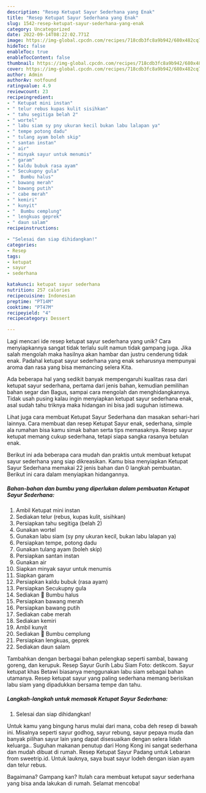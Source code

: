 ```yaml
---
description: "Resep Ketupat Sayur Sederhana yang Enak"
title: "Resep Ketupat Sayur Sederhana yang Enak"
slug: 1542-resep-ketupat-sayur-sederhana-yang-enak
category: Uncategorized
date: 2022-09-14T08:22:02.771Z
image: https://img-global.cpcdn.com/recipes/718cdb3fc8a9b942/680x482cq70/ketupat-sayur-sederhana-foto-resep-utama.jpg
hideToc: false
enableToc: true
enableTocContent: false
thumbnail: https://img-global.cpcdn.com/recipes/718cdb3fc8a9b942/680x482cq70/ketupat-sayur-sederhana-foto-resep-utama.jpg
cover: https://img-global.cpcdn.com/recipes/718cdb3fc8a9b942/680x482cq70/ketupat-sayur-sederhana-foto-resep-utama.jpg
author: Admin
authorAv: notfound
ratingvalue: 4.9
reviewcount: 23
recipeingredient:
- " Ketupat mini instan"
- " telur rebus kupas kulit sisihkan"
- " tahu segitiga belah 2"
- " wortel"
- " labu siam sy pny ukuran kecil bukan labu lalapan ya"
- " tempe potong dadu"
- " tulang ayam boleh skip"
- " santan instan"
- " air"
- " minyak sayur untuk menumis"
- " garam"
- " kaldu bubuk rasa ayam"
- " Secukupny gula"
- "  Bumbu halus"
- " bawang merah"
- " bawang putih"
- " cabe merah"
- " kemiri"
- " kunyit"
- "  Bumbu cemplung"
- " lengkuas geprek"
- " daun salam"
recipeinstructions:

- "Selesai dan siap dihidangkan!"
categories:
- Resep
tags:
- ketupat
- sayur
- sederhana

katakunci: ketupat sayur sederhana 
nutrition: 257 calories
recipecuisine: Indonesian
preptime: "PT14M"
cooktime: "PT47M"
recipeyield: "4"
recipecategory: Dessert

---
```





Lagi mencari ide resep ketupat sayur sederhana yang unik? Cara menyiapkannya sangat tidak terlalu sulit namun tidak gampang juga. Jika salah mengolah maka hasilnya akan hambar dan justru cenderung tidak enak. Padahal ketupat sayur sederhana yang enak seharusnya mempunyai aroma dan rasa yang bisa memancing selera Kita.





Ada beberapa hal yang sedikit banyak mempengaruhi kualitas rasa dari ketupat sayur sederhana, pertama dari jenis bahan, kemudian pemilihan bahan segar dan Bagus, sampai cara mengolah dan menghidangkannya. Tidak usah pusing kalau ingin menyiapkan ketupat sayur sederhana enak,      asal sudah tahu triknya maka hidangan ini bisa jadi suguhan istimewa.














Lihat juga cara membuat Ketupat Sayur Sederhana dan masakan sehari-hari lainnya. Cara membuat dan resep Ketupat Sayur enak, sederhana, simple ala rumahan bisa kamu simak bahan serta tips memasaknya. Resep sayur ketupat memang cukup sederhana, tetapi siapa sangka rasanya betulan enak.






Berikut ini ada beberapa cara mudah dan praktis untuk membuat ketupat sayur sederhana yang siap dikreasikan. Kamu bisa menyiapkan Ketupat Sayur Sederhana memakai 22 jenis bahan dan 0 langkah pembuatan. Berikut ini cara dalam menyiapkan hidangannya.

<!--inarticleads1-->

##### Bahan-bahan dan bumbu yang diperlukan dalam pembuatan Ketupat Sayur Sederhana:

1. Ambil  Ketupat mini instan
1. Sediakan  telur (rebus, kupas kulit, sisihkan)
1. Persiapkan  tahu segitiga (belah 2)
1. Gunakan  wortel
1. Gunakan  labu siam (sy pny ukuran kecil, bukan labu lalapan ya)
1. Persiapkan  tempe, potong dadu
1. Gunakan  tulang ayam (boleh skip)
1. Persiapkan  santan instan
1. Gunakan  air
1. Siapkan  minyak sayur untuk menumis
1. Siapkan  garam
1. Persiapkan  kaldu bubuk (rasa ayam)
1. Persiapkan  Secukupny gula
1. Sediakan  🍒 Bumbu halus
1. Persiapkan  bawang merah
1. Persiapkan  bawang putih
1. Sediakan  cabe merah
1. Sediakan  kemiri
1. Ambil  kunyit
1. Sediakan  🍒 Bumbu cemplung
1. Persiapkan  lengkuas, geprek
1. Sediakan  daun salam


Tambahkan dengan berbagai bahan pelengkap seperti sambal, bawang goreng, dan kerupuk. Resep Sayur Gurih Labu Siam Foto: detikcom. Sayur ketupat khas Betawi biasanya menggunakan labu siam sebagai bahan utamanya. Resep ketupat sayur yang paling sederhana memang berisikan labu siam yang dipadukkan bersama tempe dan tahu. 

<!--inarticleads2-->

##### Langkah-langkah untuk memasak Ketupat Sayur Sederhana:


1. Selesai dan siap dihidangkan!

Untuk kamu yang bingung harus mulai dari mana, coba deh resep di bawah ini. Misalnya seperti sayur godhog, sayur rebung, sayur pepaya muda dan banyak pilihan sayur lain yang dapat disesuaikan dengan selera lidah keluarga.. Suguhan makanan penutup dari Hong Kong ini sangat sederhana dan mudah dibuat di rumah. Resep Ketupat Sayur Padang untuk Lebaran from sweetrip.id. Untuk lauknya, saya buat sayur lodeh dengan isian ayam dan telur rebus. 

Bagaimana? Gampang kan? Itulah cara membuat ketupat sayur sederhana yang bisa anda lakukan di rumah. Selamat mencoba!
